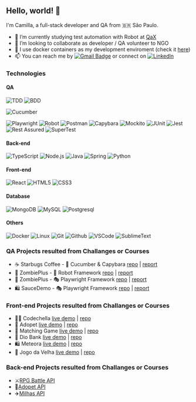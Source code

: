Hello, world! 👋
----------------

I'm Camilla, a full-stack developer and QA from :brazil: São Paulo.
<!-- - 🔭 I’m currently working on [Meteorda](https://github.com/ecureuill/meteora) --> 
- 🌱 I’m currently studying test automation with Robot at [QaX](https://qax.com)
- 🎯 I’m looking to collaborate as developer / QA volunteer to NGO
- 🐳 I use docker containers as my development enviroment (check it [here](https://github.com/ecureuill/docker-development-enviroment))
- 📫 You can reach me by [![Gmail Badge](https://img.shields.io/badge/-Gmail-c14438?style=flat-square&logo=Gmail&logoColor=white&link=mailto:logika.sciuro@gmail.com)](mailto:logika.sciuro@gmail.com) or connect on [![Linkedln](https://img.shields.io/badge/LinkedIn-0077B5?style=flat-square&logo=linkedin&logoColor=white)](https://www.linkedin.com/in/camillasilva) 

### Technologies
#### QA
![TDD](https://img.shields.io/badge/TDD-000?&logo=tdd)
![BDD](https://img.shields.io/badge/BDD-000?&logo=bdd)

![Cucumber](https://img.shields.io/badge/Cucumber-000?&logo=Cucumber)

![Playwright](https://img.shields.io/badge/-Playwright-000?&logo=playwright)
![Robot](https://img.shields.io/badge/-Robot-000?&logo=robot)
![Postman](https://img.shields.io/badge/Postman-000?&logo=postman)
![Capybara](https://img.shields.io/badge/Capybara-000?&logo=Capybara)
![Mockito](https://img.shields.io/badge/Mockito-000?&logo=Mockito)
![JUnit](https://img.shields.io/badge/JUnit-000?&logo=JUnit)
![Jest](https://img.shields.io/badge/Jest-000?&logo=Jest)
![Rest Assured](https://img.shields.io/badge/-RestAssured-000?&logo=restassured)
![SuperTest](https://img.shields.io/badge/-SuperTest-000?&logo=supertest)

#### Back-end
![TypeScript](https://img.shields.io/badge/-TypeScript-000?&logo=TypeScript)
![Node.js](https://img.shields.io/badge/-Node.js-000?&logo=node.js)
![Java](https://img.shields.io/badge/-Java-000?&logo=Java)
![Spring](https://img.shields.io/badge/-Spring-000?&logo=Spring)
![Python](https://img.shields.io/badge/-Python-000?&logo=Python)
<!-- ![Ruby](https://img.shields.io/badge/-Ruby-000?&logo=Ruby)
-->
#### Front-end
![React](https://img.shields.io/badge/-React-000?&logo=React)
![HTML5](https://img.shields.io/badge/HTML5-000?&logo=html5)
![CSS3](https://img.shields.io/badge/CSS3-000?&logo=css3)

#### Database
![MongoDB](https://img.shields.io/badge/-MongoDB-000?&logo=MongoDB)
![MySQL](https://img.shields.io/badge/-MySQL-000?&logo=MySQL)
![Postgresql](https://img.shields.io/badge/Postgresql-000?&logo=Postgresql)

#### Others
![Docker](https://img.shields.io/badge/-Docker-000?&logo=Docker)
![Linux](https://img.shields.io/badge/-Linux-000?&logo=Linux)
![Git](https://img.shields.io/badge/Git-000?&logo=Git)
![Github](https://img.shields.io/badge/Github-000?&logo=github)
![VSCode](https://img.shields.io/badge/VSCode-000?&logo=visualstudiocode)
![SublimeText](https://img.shields.io/badge/SublimeText-000?&logo=sublimetext)


### QA Projects resulted from Challanges or Courses 
- ☕ Starbugs Coffee   - 🥒 Cucumber & Capybara      [repo](https://github.com/ecureuill/starbugs-cucumber-rb) | [report](https://ecureuill.github.io/starbugs-cucumber-rb/report.html)
- 🧟 ZombiePlus        - 🤖 Robot Framework          [repo](https://github.com/ecureuill/zombieplus-robot) | [report](https://ecureuill.github.io/zombieplus-robot/report.html)
- 🧟 ZombiePlus        - 🎭 Playwright Framework     [repo](https://github.com/ecureuill/zombieplus-playwright) | [report](https://ecureuill.github.io/zombieplus-playwright)
- 🛍️ SauceDemo         - 🎭 Playwright Framework     [repo](https://github.com/ecureuill/saucedemo-playwright) | [report](https://ecureuill.github.io/saucedemo-playwright)

### Front-end Projects resulted from Challanges or Courses 

- 👩‍💻 Codechella [live demo](https://ecureuill.github.io/codechella) | [repo](https://github.com/ecureuill/codechella)
- 🐶 Adopet [live demo](https://ecureuill.github.io/adopet-app) | [repo](https://github.com/ecureuill/adopet-app)
- 🎲 Matching Game [live demo](https://ecureuill.github.io/matching-game) | [repo](https://github.com/ecureuill/matching-game)
- 🏦 Dio Bank [live demo](https://ecureuill.github.io/dio-bank) | [repo](https://github.com/ecureuill/dio-bank)
- 🛍️ Meteora [live demo](https://ecureuill.github.io/meteora) | [repo](https://github.com/ecureuill/meteora)
- 🎲 Jogo da Velha [live demo](https://ecureuill.github.io/jogo-da-velha) | [repo](https://github.com/ecureuill/jogo-da-velha)


### Back-end Projects resulted from Challanges or Courses
- ⚔️[RPG Battle API](https://github.com/ecureuill/adopet)
- 🐶[Adopet API](https://github.com/ecureuill/adopet)
- ✈️[Milhas API](https://github.com/ecureuill/milhasapi)

<!--
**ecureuill/ecureuill** is a ✨ _special_ ✨ repository because its `README.md` (this file) appears on your GitHub profile.

Here are some ideas to get you started:

- 🔭 I’m currently working on ...
- 🌱 I’m currently learning ...
- 👯 I’m looking to collaborate on ...
- 🤔 I’m looking for help with ...
- 💬 Ask me about ...
- 📫 How to reach me: ...
- 😄 Pronouns: ...
- ⚡ Fun fact: ...
-->
